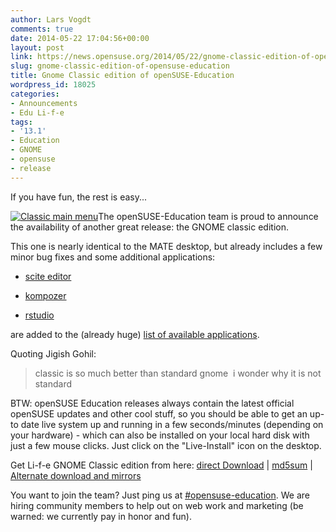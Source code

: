 ```yaml
---
author: Lars Vogdt
comments: true
date: 2014-05-22 17:04:56+00:00
layout: post
link: https://news.opensuse.org/2014/05/22/gnome-classic-edition-of-opensuse-education/
slug: gnome-classic-edition-of-opensuse-education
title: Gnome Classic edition of openSUSE-Education
wordpress_id: 18025
categories:
- Announcements
- Edu Li-f-e
tags:
- '13.1'
- Education
- GNOME
- opensuse
- release
---
```


If you have fun, the rest is easy...


[![Classic main menu ](https://en.opensuse.org/images/thumb/0/01/Life131-mate11.png/796px-Life131-mate11.png)](https://en.opensuse.org/Screenshots#openSUSE_Edu_Li-f-e_Mate.2FGnome-classic.2FGnome_Edition)The openSUSE-Education team is proud to announce the availability of another great release: the GNOME classic edition.


This one is nearly identical to the MATE desktop, but already includes a few minor bug fixes and some additional applications:



	
  * [scite editor](//www.scintilla.org/SciTE.html)

	
  * [kompozer](//kompozer.net/)

	
  * [rstudio](https://www.rstudio.com/)


are added to the (already huge) [list of available applications](//download.opensuse-education.org/ISOs/openSUSE-Edu-li-f-e-gnome-classic.x86_64-13.1.1.iso-packages.html).

Quoting Jigish Gohil:


<blockquote>classic is so much better than standard gnome  i wonder why it is not standard</blockquote>


BTW: openSUSE Education releases always contain the latest official openSUSE updates and other cool stuff, so you should be able to get an up-to date live system up and running in a few seconds/minutes (depending on your hardware) - which can also be installed on your local hard disk with just a few mouse clicks. Just click on the "Live-Install" icon on the desktop.

Get Li-f-e GNOME Classic edition from here: [direct Download](//sourceforge.net/projects/opensuse-edu/files/download/ISOs/openSUSE-Edu-li-f-e-gnome-classic.x86_64-13.1.1.iso/download) | [md5sum](//sourceforge.net/projects/opensuse-edu/files/download/ISOs/openSUSE-Edu-li-f-e-gnome-classic.x86_64-13.1.1.iso.md5/download) | [Alternate download and mirrors](//download.opensuse-education.org/ISOs/)

You want to join the team? Just ping us at [#opensuse-education](irc://irc.freenode.net/#opensuse-education). We are hiring community members to help out on web work and marketing (be warned: we currently pay in honor and fun).
